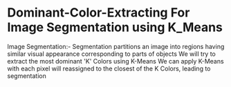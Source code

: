 # Dominant-Color-Extracting For Image Segmentation using K_Means
Image Segmentation:-
Segmentation partitions an image into regions having similar visual appearance corresponding to parts of objects
We will try to extract the most dominant 'K' Colors using K-Means
We can apply K-Means with each pixel will reassigned to the closest of the K Colors, leading to segmentation
